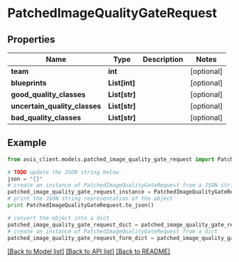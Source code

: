 # PatchedImageQualityGateRequest


## Properties

Name | Type | Description | Notes
------------ | ------------- | ------------- | -------------
**team** | **int** |  | [optional] 
**blueprints** | **List[int]** |  | [optional] 
**good_quality_classes** | **List[str]** |  | [optional] 
**uncertain_quality_classes** | **List[str]** |  | [optional] 
**bad_quality_classes** | **List[str]** |  | [optional] 

## Example

```python
from avis_client.models.patched_image_quality_gate_request import PatchedImageQualityGateRequest

# TODO update the JSON string below
json = "{}"
# create an instance of PatchedImageQualityGateRequest from a JSON string
patched_image_quality_gate_request_instance = PatchedImageQualityGateRequest.from_json(json)
# print the JSON string representation of the object
print PatchedImageQualityGateRequest.to_json()

# convert the object into a dict
patched_image_quality_gate_request_dict = patched_image_quality_gate_request_instance.to_dict()
# create an instance of PatchedImageQualityGateRequest from a dict
patched_image_quality_gate_request_form_dict = patched_image_quality_gate_request.from_dict(patched_image_quality_gate_request_dict)
```
[[Back to Model list]](../README.md#documentation-for-models) [[Back to API list]](../README.md#documentation-for-api-endpoints) [[Back to README]](../README.md)


